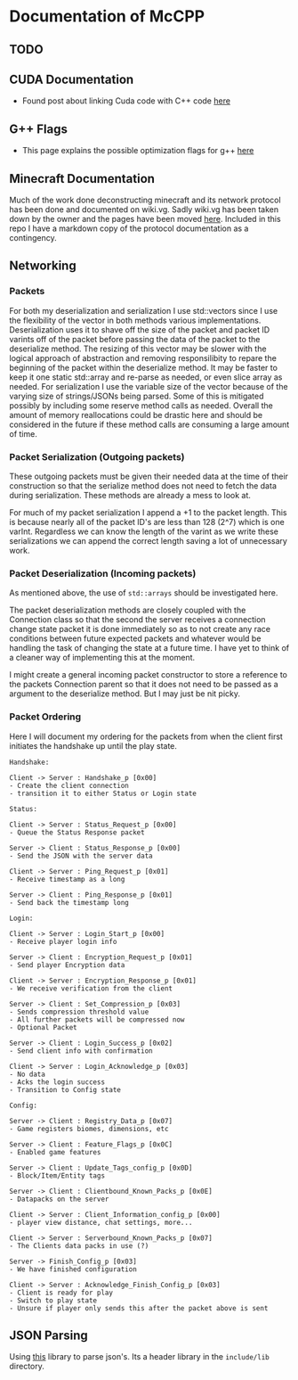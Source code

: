 # Documentation of McCPP

## TODO




## CUDA Documentation
- Found post about linking Cuda code with C++ code [here](https://stackoverflow.com/questions/9421108/how-can-i-compile-cuda-code-then-link-it-to-a-c-project)

## G++ Flags
- This page explains the possible optimization flags for g++ [here](https://clang.llvm.org/docs/CommandGuide/clang.html#code-generation-options)

## Minecraft Documentation
Much of the work done deconstructing minecraft and its network protocol has been done and documented on wiki.vg.  Sadly wiki.vg has been taken down by the owner and the pages have been moved [here](https://minecraft.wiki/w/Minecraft_Wiki:Projects/wiki.vg_merge).  Included in this repo I have a markdown copy of the protocol documentation as a contingency.

## Networking

### Packets
For both my deserialization and serialization I use std::vectors since I use the flexibility of the vector in both methods various implementations.  Deserialization uses it to shave off the size of the packet and packet ID varints off of the packet before passing the data of the packet to the deserialize method.  The resizing of this vector may be slower with the logical approach of abstraction and removing responsilibity to repare the beginning of the packet within the deserialize method.  It may be faster to keep it one static std::array and re-parse as needed, or even slice array as needed.  For serialization I use the variable size of the vector because of the varying size of strings/JSONs being parsed.  Some of this is mitigated possibly by including some reserve method calls as needed.  Overall the amount of memory reallocations could be drastic here and should be considered in the future if these method calls are consuming a large amount of time.

### Packet Serialization (Outgoing packets)
These outgoing packets must be given their needed data at the time of their construction so that the serialize method does not need to fetch the data during serialization.  These methods are already a mess to look at.

For much of my packet serialization I append a +1 to the packet length.  This is because nearly all of the packet ID's are less than 128 (2^7) which is one varInt.  Regardless we can know the length of the varint as we write these serializations we can append the correct length saving a lot of unnecessary work.

### Packet Deserialization (Incoming packets)
As mentioned above, the use of ```std::arrays``` should be investigated here.

The packet deserialization methods are  closely coupled with the Connection class so that the second the server receives a connection change state packet it is done immediately so as to not create any race conditions between future expected packets and whatever would be handling the task of changing the state at a future time.  I have yet to think of a cleaner way of implementing this at the moment.

I might create a general incoming packet constructor to store a reference to the packets Connection parent so that it does not need to be passed as a argument to the deserialize method.  But I may just be nit picky.

### Packet Ordering
Here I will document my ordering for the packets from when the client first initiates the handshake up until the play state.


```
Handshake:

Client -> Server : Handshake_p [0x00]
- Create the client connection
- transition it to either Status or Login state

Status:

Client -> Server : Status_Request_p [0x00]
- Queue the Status Response packet

Server -> Client : Status_Response_p [0x00]
- Send the JSON with the server data

Client -> Server : Ping_Request_p [0x01]
- Receive timestamp as a long

Server -> Client : Ping_Response_p [0x01]
- Send back the timestamp long

Login:

Client -> Server : Login_Start_p [0x00]
- Receive player login info

Server -> Client : Encryption_Request_p [0x01]
- Send player Encryption data

Client -> Server : Encryption_Response_p [0x01]
- We receive verification from the client

Server -> Client : Set_Compression_p [0x03]
- Sends compression threshold value
- All further packets will be compressed now
- Optional Packet

Server -> Client : Login_Success_p [0x02]
- Send client info with confirmation

Client -> Server : Login_Acknowledge_p [0x03]
- No data
- Acks the login success
- Transition to Config state

Config:

Server -> Client : Registry_Data_p [0x07]
- Game registers biomes, dimensions, etc

Server -> Client : Feature_Flags_p [0x0C]
- Enabled game features

Server -> Client : Update_Tags_config_p [0x0D]
- Block/Item/Entity tags

Server -> Client : Clientbound_Known_Packs_p [0x0E]
- Datapacks on the server

Client -> Server : Client_Information_config_p [0x00]
- player view distance, chat settings, more...

Client -> Server : Serverbound_Known_Packs_p [0x07]
- The Clients data packs in use (?)

Server -> Finish_Config_p [0x03]
- We have finished configuration

Client -> Server : Acknowledge_Finish_Config_p [0x03]
- Client is ready for play
- Switch to play state
- Unsure if player only sends this after the packet above is sent
```

## JSON Parsing
Using [this](https://github.com/nlohmann/json) library to parse json's.  Its a header library in the ```include/lib``` directory.  